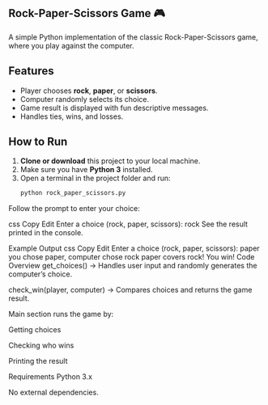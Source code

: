 ## Rock-Paper-Scissors Game 🎮

A simple Python implementation of the classic Rock-Paper-Scissors game, where you play against the computer.

## Features
- Player chooses **rock**, **paper**, or **scissors**.
- Computer randomly selects its choice.
- Game result is displayed with fun descriptive messages.
- Handles ties, wins, and losses.

## How to Run

1. **Clone or download** this project to your local machine.
2. Make sure you have **Python 3** installed.
3. Open a terminal in the project folder and run:
   ```bash
   python rock_paper_scissors.py
Follow the prompt to enter your choice:

css
Copy
Edit
Enter a choice (rock, paper, scissors): rock
See the result printed in the console.

Example Output
css
Copy
Edit
Enter a choice (rock, paper, scissors): paper
you chose paper, computer chose rock
paper covers rock! You win!
Code Overview
get_choices() → Handles user input and randomly generates the computer’s choice.

check_win(player, computer) → Compares choices and returns the game result.

Main section runs the game by:

Getting choices

Checking who wins

Printing the result

Requirements
Python 3.x

No external dependencies.


